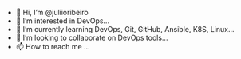 - 👋 Hi, I’m @juliioribeiro
- 👀 I’m interested in DevOps...
- 🌱 I’m currently learning DevOps, Git, GitHub, Ansible, K8S, Linux...
- 💞️ I’m looking to collaborate on DevOps tools...
- 📫 How to reach me ...

<!---
juliioribeiro/juliioribeiro is a ✨ special ✨ repository because its `README.md` (this file) appears on your GitHub profile.
You can click the Preview link to take a look at your changes.
--->
